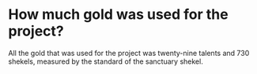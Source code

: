 # How much gold was used for the project?

All the gold that was used for the project was twenty-nine talents and 730 shekels, measured by the standard of the sanctuary shekel.
